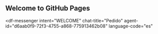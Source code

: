 ## Welcome to GitHub Pages

<script src="https://www.gstatic.com/dialogflow-console/fast/messenger/bootstrap.js?v=1"></script>
<df-messenger
  intent="WELCOME"
  chat-title="Pedido"
  agent-id="d6aab0f9-72f3-4755-a868-775913462b08"
  language-code="es"
></df-messenger>
